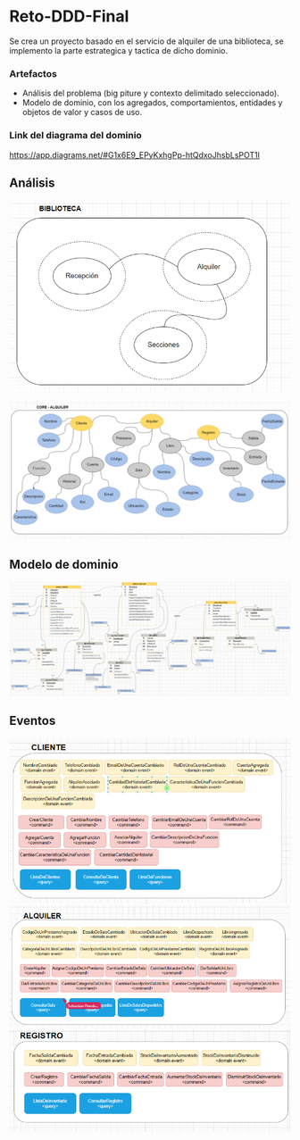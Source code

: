# Reto-DDD-Final
Se crea un proyecto basado en el servicio de alquiler de una biblioteca, se implemento la parte  estrategica y tactica de dicho dominio.

### Artefactos

<ul>
<li>Análisis del problema (big piture y contexto delimitado seleccionado). </li>
<li>Modelo de dominio, con los agregados, comportamientos, entidades y objetos de valor y casos de uso.</li>
</ul>

### Link del diagrama del dominio

https://app.diagrams.net/#G1x6E9_EPyKxhgPp-htQdxoJhsbLsPOT1l

## Análisis 

![img.png](img.png)

![img_1.png](img_1.png)

## Modelo de dominio

![img_2.png](img_2.png)

## Eventos

![img_3.png](img_3.png)
![img_4.png](img_4.png)
![img_5.png](img_5.png)